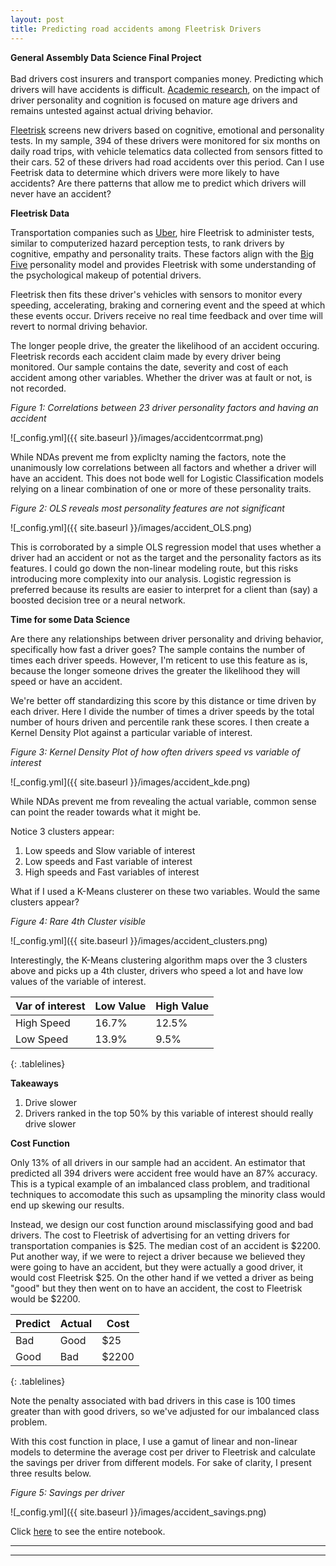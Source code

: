 ```yaml
---
layout: post
title: Predicting road accidents among Fleetrisk Drivers
---
```


**General Assembly Data Science Final Project**  <br />  <br />  Bad drivers cost insurers and transport companies money. Predicting which drivers will have accidents is difficult. [Academic research](https://eprints.qut.edu.au/47282/2/47282.pdf), on the impact of driver personality and cognition is focused on mature age drivers and remains untested against actual driving behavior. 

[Fleetrisk](www.fleetrisk.com) screens new drivers based on cognitive, emotional and personality tests. In my sample, 394 of these drivers were monitored for six months on daily road trips, with vehicle telematics data collected from sensors fitted to their cars. 52 of these drivers had road accidents over this period. Can I use Feetrisk data to determine which drivers were more likely to have accidents? Are there patterns that allow me to predict which drivers will never have an accident?

**Fleetrisk Data**

Transportation companies such as [Uber](http://www.uber.com), hire Fleetrisk to administer tests, similar to computerized hazard perception tests, to rank drivers by cognitive, empathy and personality traits. These factors align with the [Big Five](https://en.wikipedia.org/wiki/Big_Five_personality_traits) personality model and provides Fleetrisk with some understanding of the psychological makeup of potential drivers. 

Fleetrisk then fits these driver's vehicles with sensors to monitor every speeding, accelerating, braking and cornering event and the speed at which these events occur. Drivers receive no real time feedback and over time will revert to normal driving behavior.

The longer people drive, the greater the likelihood of an accident occuring. Fleetrisk records each accident claim made by every driver being monitored. Our sample contains the date, severity and cost of each accident among other variables. Whether the driver was at fault or not, is not recorded.

*Figure 1: Correlations between 23 driver personality factors and having an accident*

![_config.yml]({{ site.baseurl }}/images/accidentcorrmat.png)

While NDAs prevent me from expliclty naming the factors, note the unanimously low correlations between all factors and whether a driver will have an accident. This does not bode well for Logistic Classification models relying on a linear combination of one or more of these personality traits. 

*Figure 2: OLS reveals most personality features are not significant*

![_config.yml]({{ site.baseurl }}/images/accident_OLS.png)

This is corroborated by a simple OLS regression model that uses whether a driver had an accident or not as the target and the personality factors as its features. I could go down the non-linear modeling route, but this risks introducing more complexity into our analysis. Logistic regression is preferred because its results are easier to interpret for a client than (say) a boosted decision tree or a neural network.

**Time for some Data Science**

Are there any relationships between driver personality and driving behavior, specifically how fast a driver goes? The sample contains the number of times each driver speeds. However, I'm reticent to use this feature as is, because the longer someone drives the greater the likelihood they will speed or have an accident.

We're better off standardizing this score by this distance or time driven by each driver. Here I divide the number of times a driver speeds by the total number of hours driven and percentile rank these scores. I then create a Kernel Density Plot against a particular variable of interest.

*Figure 3: Kernel Density Plot of how often drivers speed vs variable of interest*

![_config.yml]({{ site.baseurl }}/images/accident_kde.png)

While NDAs prevent me from revealing the actual variable, common sense can point the reader towards what it might be.

Notice 3 clusters appear:
1. Low speeds and Slow variable of interest
2. Low speeds and Fast variable of interest
3. High speeds and Fast variables of interest

What if I used a K-Means clusterer on these two variables. Would the same clusters appear?

*Figure 4: Rare 4th Cluster visible*

![_config.yml]({{ site.baseurl }}/images/accident_clusters.png)

Interestingly, the K-Means clustering algorithm maps over the 3 clusters above and picks up a 4th cluster, drivers who speed a lot and have low values of the variable of interest.

<style>
.tablelines table, .tablelines td, .tablelines th {
        border: 1px solid black;
        }
</style>

Var of interest | Low Value  | High Value
--------------- | ---------- | ----------
High Speed      |  16.7%     | 12.5%
Low Speed       |  13.9%     | 9.5%
{: .tablelines}

**Takeaways**

1. Drive slower
2. Drivers ranked in the top 50% by this variable of interest should really drive slower

**Cost Function**

Only 13% of all drivers in our sample had an accident. An estimator that predicted all 394 drivers were accident free would have an 87% accuracy. This is a typical example of an imbalanced class problem, and traditional techniques to accomodate this such as upsampling the minority class would end up skewing our results.

Instead, we design our cost function around misclassifying good and bad drivers. The cost to Fleetrisk of advertising for an vetting drivers for transportation companies is $25. The median cost of an accident is $2200. Put another way, if we were to reject a driver because we believed they were going to have an accident, but they were actually a good driver, it would cost Fleetrisk $25. On the other hand if we vetted a driver as being "good" but they then went on to have an accident, the cost to Fleetrisk would be $2200. 

<style>
.tablelines table, .tablelines td, .tablelines th {
        border: 1px solid black;
        }
</style>

Predict   | Actual   | Cost
--------- | -------- | ------
Bad       |  Good    | $25
Good      |  Bad     | $2200
{: .tablelines}

Note the penalty associated with bad drivers in this case is 100 times greater than with good drivers, so we've adjusted for our imbalanced class problem.

With this cost function in place, I use a gamut of linear and non-linear models to determine the average cost per driver to Fleetrisk and calculate the savings per driver from different models. For sake of clarity, I present three results below.


*Figure 5: Savings per driver*

![_config.yml]({{ site.baseurl }}/images/accident_savings.png)


Click [here](https://github.com/factorwonk/Portfolio/blob/master/Workflow.ipynb) to see the entire notebook.

----
****
